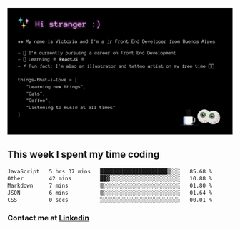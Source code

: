 ![GitHub Banner](img/banner.gif)

## This week I spent my time coding

<!--START_SECTION:waka-->

```text
JavaScript   5 hrs 37 mins   █████████████████████▒░░░   85.68 %
Other        42 mins         ██▓░░░░░░░░░░░░░░░░░░░░░░   10.88 %
Markdown     7 mins          ▒░░░░░░░░░░░░░░░░░░░░░░░░   01.80 %
JSON         6 mins          ▒░░░░░░░░░░░░░░░░░░░░░░░░   01.64 %
CSS          0 secs          ░░░░░░░░░░░░░░░░░░░░░░░░░   00.01 %
```

<!--END_SECTION:waka-->

### Contact me at <a href="https://www.linkedin.com/in/victoria-suarez1997/">Linkedin</a>
